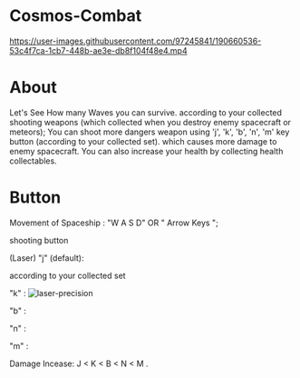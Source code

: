 # Cosmos-Combat


https://user-images.githubusercontent.com/97245841/190660536-53c4f7ca-1cb7-448b-ae3e-db8f104f48e4.mp4


# About

Let's See How many Waves you can survive. according to your collected shooting weapons (which collected when you destroy enemy spacecraft or meteors); You can shoot more dangers weapon using 'j', 'k', 'b', 'n', 'm' key button (according to your collected set). which causes more damage to enemy spacecraft. You can also increase your health by collecting health collectables.

# Button 

Movement of Spaceship : "W A S D" OR " Arrow Keys ";
 
shooting button

(Laser)
"j" (default): 

according to your collected set

"k" : ![laser-precision](https://user-images.githubusercontent.com/97245841/190842244-e4900f46-0bbc-4cf0-8171-35545c7bff65.png )

"b" :

"n" :

"m" : 

Damage Incease: J < K < B < N < M .
